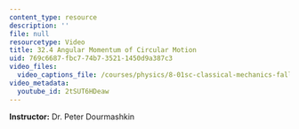 ```yaml
---
content_type: resource
description: ''
file: null
resourcetype: Video
title: 32.4 Angular Momentum of Circular Motion
uid: 769c6687-fbc7-74b7-3521-1450d9a387c3
video_files:
  video_captions_file: /courses/physics/8-01sc-classical-mechanics-fall-2016/week-11-angular-momentum/32.4-angular-momentum-of-circular-motion/32.4-angular-momentum-of-circular-motion/2tSUT6HDeaw.vtt
video_metadata:
  youtube_id: 2tSUT6HDeaw
---
```


**Instructor:** Dr. Peter Dourmashkin